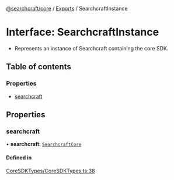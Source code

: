 [@searchcraft/core](../README.md) / [Exports](../modules.md) / SearchcraftInstance

# Interface: SearchcraftInstance

* Represents an instance of Searchcraft containing the core SDK.

## Table of contents

### Properties

- [searchcraft](SearchcraftInstance.md#searchcraft)

## Properties

### searchcraft

• **searchcraft**: [`SearchcraftCore`](../classes/SearchcraftCore.md)

#### Defined in

[CoreSDKTypes/CoreSDKTypes.ts:38](https://bitbucket.org/madebychalk/searchcraft-javascript-sdks/src/9ae1822c027894501f0c9466b2735e3ddcdec128/packages/core-sdk/src/CoreSDKTypes/CoreSDKTypes.ts#lines-38)
